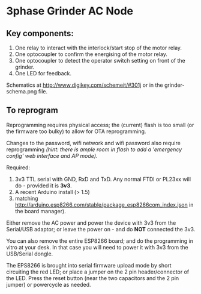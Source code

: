 # 3phase Grinder AC Node


## Key components:

1.	One relay to interact with the interlock/start stop of the motor relay.
1.	One optocoupler to confirm the energising of the motor relay.
1.	One optocoupler to detect the operator switch setting on front of the grinder.
1. 	One LED for feedback.

Schematics at http://www.digikey.com/schemeit/#301j or in the grinder-schema.png file.

## To reprogram

Reprogramming requires physical access; the (current) flash is too small (or the firmware too bulky) to allow for OTA reprogramming. 

Changes to the password, wifi network and wifi password also require reprogramming *(hint: there is ample room in flash to add a 'emergency config' web interface and AP mode)*.

Required: 

1. 3v3 TTL serial with GND, RxD and TxD. Any normal FTDI or PL23xx will do - provided it is **3v3**.
1. A recent Arduino install (> 1.5)
1. matching http://arduino.esp8266.com/stable/package_esp8266com_index.json in the board manager).

Either remove the AC power and power the device with 3v3 from the Serial/USB adaptor; or leave the power on - and do **NOT** connected the 3v3. 

You can also remove the entire ESP8266 board; and do the programming in vitro at your desk. In that case you will need to power it with 3v3 from the USB/Serial dongle.

The EPS8266 is brought into serial firmware upload mode by short circuiting the red LED; or place a jumper on the 2 pin header/connector of the LED. Press the reset button (near the two capacitors and the 2 pin jumper) or powercycle as needed.

